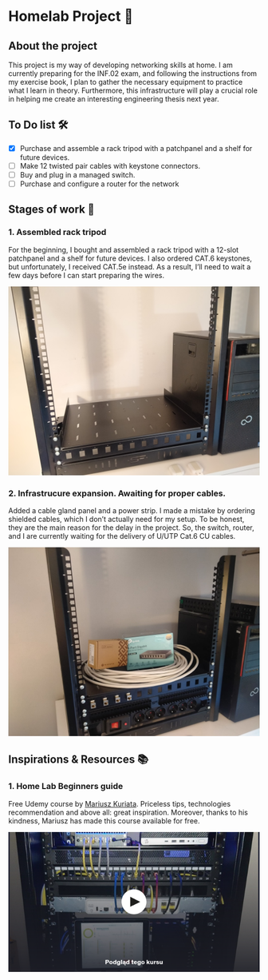 # Homelab Project 🚀

## About the project
This project is my way of developing networking skills at home. I am currently preparing for the INF.02 exam, and following the instructions from my exercise book, I plan to gather the necessary equipment to practice what I learn in theory. Furthermore, this infrastructure will play a crucial role in helping me create an interesting engineering thesis next year. 

## To Do list 🛠️
- [x] Purchase and assemble a rack tripod with a patchpanel and a shelf for future devices.
- [ ] Make 12 twisted pair cables with keystone connectors.
- [ ] Buy and plug in a managed switch.
- [ ] Purchase and configure a router for the network

## Stages of work 🧩

### 1. Assembled rack tripod 
For the beginning, I bought and assembled a rack tripod with a 12-slot patchpanel and a shelf for future devices. I also ordered CAT.6 keystones, but unfortunately, I received CAT.5e instead. As a result, I’ll need to wait a few days before I can start preparing the wires.

![Assembled rack tripod](images/step-1-rack-tripod/1c.jpg)

### 2. Infrastrucure expansion. Awaiting for proper cables.

Added a cable gland panel and a power strip. I made a mistake by ordering shielded cables, which I don’t actually need for my setup. To be honest, they are the main reason for the delay in the project. So, the switch, router, and I are currently waiting for the delivery of U/UTP Cat.6 CU cables.

![Infrastructure expansion](images/step-2-infrastructure-expansion/2a.jpg)

## Inspirations & Resources  :books:

### 1. Home Lab Beginners guide
Free Udemy course by [Mariusz Kuriata](https://www.linkedin.com/in/mariusz-kuriata/). Priceless tips, technologies recommendation and above all: great inspiration. Moreover, thanks to his kindness, Mariusz has made this course available for free.

<div align=center>
    <a href="https://www.udemy.com/course/home-rack-presentation-and-tips-for-beginners/">
        <img src="images/homelab-udemy-course.png" alt="Home Lab Udemy Course">
    </a>
</div>
